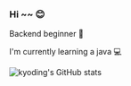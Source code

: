 ### Hi ~~ 😊

Backend beginner 🌱

I'm currently learning a java 💻

![kyoding's GitHub stats](https://github-readme-stats.vercel.app/api?username=kyoding&show_icons=true&theme=transparent)

<!--
**kyoding/kyoding** is a ✨ _special_ ✨ repository because its `README.md` (this file) appears on your GitHub profile.

Here are some ideas to get you started:

- 🔭 I’m currently working on ...
- 🌱 I’m currently learning ...
- 👯 I’m looking to collaborate on ...
- 🤔 I’m looking for help with ...
- 💬 Ask me about ...
- 📫 How to reach me: ...
- 😄 Pronouns: ...
- ⚡ Fun fact: ...
-->
